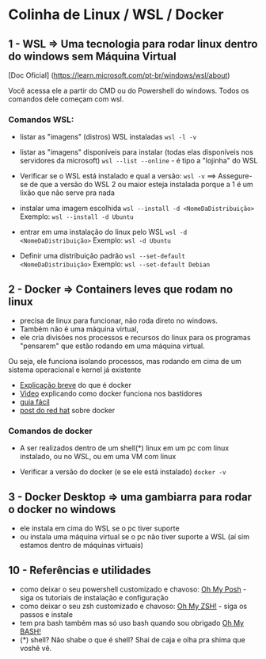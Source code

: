 # Colinha de Linux / WSL / Docker 

## 1 - WSL => Uma tecnologia para rodar linux dentro do windows sem Máquina Virtual
[Doc Oficial] (https://learn.microsoft.com/pt-br/windows/wsl/about)

Você acessa ele a partir do CMD ou do Powershell do windows. Todos os comandos dele começam com wsl.

### Comandos WSL:
- listar as "imagens" (distros) WSL instaladas
`wsl -l -v`

- listar as "imagens" disponíveis para instalar (todas elas disponíveis nos servidores da microsoft)
`wsl --list --online` - é tipo a "lojinha" do WSL

- Verificar se o WSL está instalado e qual a versão:
`wsl -v` ==> Assegure-se de que a versão do WSL 2 ou maior esteja instalada porque a 1 é um lixão que não serve pra nada

- instalar uma imagem escolhida
`wsl --install -d <NomeDaDistribuição>` Exemplo: `wsl --install -d Ubuntu`

- entrar em uma instalação do linux pelo WSL
`wsl -d <NomeDaDistribuição>` Exemplo: `wsl -d Ubuntu`

- Definir uma distribuição padrão
`wsl --set-default <NomeDaDistribuição>` Exemplo: `wsl --set-default Debian`



## 2 - Docker => Containers leves que rodam no linux
- precisa de linux para funcionar, não roda direto no windows. 
- Também não é uma máquina virtual, 
- ele cria divisões nos processos e recursos do linux para os programas "pensarem" que estão rodando em uma máquina virtual. 

Ou seja, ele funciona isolando processos, mas rodando em cima de um sistema operacional e kernel já existente


- [Explicação breve](https://www.alura.com.br/artigos/comecando-com-docker) do que é docker
- [Video](https://youtu.be/85k8se4Zo70) explicando como docker funciona nos bastidores
- [guia fácil](https://www.dio.me/articles/primeiros-passos-com-o-docker-um-guia-facil) 
- [post do red hat](https://www.redhat.com/pt-br/topics/containers/what-is-docker) sobre docker


### Comandos de docker
- A ser realizados dentro de um shell(*) linux em um pc com linux instalado, ou no WSL, ou em uma VM com linux

- Verificar a versão do docker (e se ele está instalado)
`docker -v `


## 3 - Docker Desktop => uma gambiarra para rodar o docker no windows
- ele instala em cima do WSL se o pc tiver suporte 
- ou instala uma máquina virtual se o pc não tiver suporte a WSL (aí sim estamos dentro de máquinas virtuais)


## 10 - Referências e utilidades
- como deixar o seu powershell customizado e chavoso: [Oh My Posh](https://ohmyposh.dev/) - siga os tutoriais de instalação e configuração
- como deixar o seu zsh customizado e chavoso: [Oh My ZSH!](https://ohmyz.sh/) - siga os passos e instale
- tem pra bash também mas só uso bash quando sou obrigado [Oh My BASH!](https://ohmybash.nntoan.com/)
- (*) shell? Não shabe o que é shell? Shai de caja e olha pra shima que voshê vê. 